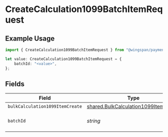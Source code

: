# CreateCalculation1099BatchItemRequest

## Example Usage

```typescript
import { CreateCalculation1099BatchItemRequest } from "@wingspan/payments/sdk/models/operations";

let value: CreateCalculation1099BatchItemRequest = {
    batchId: "<value>",
};
```

## Fields

| Field                                                                                               | Type                                                                                                | Required                                                                                            | Description                                                                                         |
| --------------------------------------------------------------------------------------------------- | --------------------------------------------------------------------------------------------------- | --------------------------------------------------------------------------------------------------- | --------------------------------------------------------------------------------------------------- |
| `bulkCalculation1099ItemCreate`                                                                     | [shared.BulkCalculation1099ItemCreate](../../../sdk/models/shared/bulkcalculation1099itemcreate.md) | :heavy_minus_sign:                                                                                  | N/A                                                                                                 |
| `batchId`                                                                                           | *string*                                                                                            | :heavy_check_mark:                                                                                  | Unique identifier for a batch                                                                       |